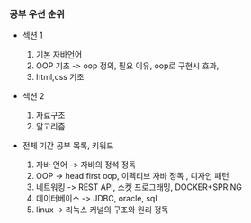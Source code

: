 ### 공부 우선 순위
+ 섹션 1
  1. 기본 자바언어
  2. OOP 기초 -> oop 정의, 필요 이유, oop로 구현시 효과, 
  3. html,css 기초


+ 섹션 2
  1. 자료구조
  2. 알고리즘<br>
+ 전체 기간 공부 목록, 키워드
  1. 자바 언어 -> 자바의 정석 정독
  2. OOP -> head first oop, 이펙티브 자바 정독 , 디자인 패턴
  3. 네트워킹 -> REST API, 소켓 프로그래밍, DOCKER+SPRING 
  4. 데이터베이스 -> JDBC, oracle, sql
  5. linux -> 리눅스 커널의 구조와 원리 정독
